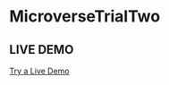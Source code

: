 # MicroverseTrialTwo
## LIVE DEMO

[Try a Live Demo](https://thenarain.github.io/MicroverseTrialTwo/)
